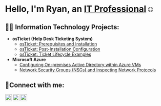 <h1>Hello, I'm Ryan, an <a href="https://linkedin.com/in/RyanCarline">IT Professional</a>☺</h1>

<h2>👨‍💻 Information Technology Projects:</h2>

- <b>osTicket (Help Desk Ticketing System)</b>
  - [osTicket: Prerequisites and Installation](https://github.com/ryanhuntercarline/osticket-prereqs)
  - [osTicket: Post-Installation Configuration](https://github.com/ryanhuntercarline/post-install-config)
  - [osTicket: Ticket Lifecycle Examples](https://github.com/ryanhuntercarline/ticket-lifecycle)
- <b>Microsoft Azure</b>
  - [Configuring On-premises Active Directory within Azure VMs](https://github.com/ryanhuntercarline/configure-ad)
  - [Network Security Groups (NSGs) and Inspecting Network Protocols](https://github.com/ryanhuntercarline/azure-network-protocols)

<h2>🤳Connect with me:</h2>

[<img align="left" alt="Josh | Twitter" width="22px" src="https://cdn.jsdelivr.net/npm/simple-icons@v3/icons/twitter.svg" />][twitter]
[<img align="left" alt="Josh | LinkedIn" width="22px" src="https://cdn.jsdelivr.net/npm/simple-icons@v3/icons/linkedin.svg" />][linkedin]
[<img align="left" alt="Josh | Instagram" width="22px" src="https://cdn.jsdelivr.net/npm/simple-icons@v3/icons/instagram.svg" />][instagram]

[twitter]: https://twitter.com/Ryan
[instagram]: https://www.instagram.com/Ryan
[linkedin]: https://linkedin.com/in/Ryan
